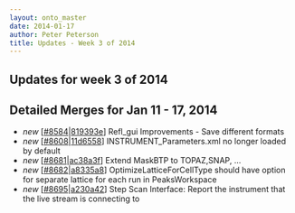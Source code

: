 ```yaml
---
layout: onto_master
date: 2014-01-17
author: Peter Peterson
title: Updates - Week 3 of 2014
---
```

Updates for week 3 of 2014
--------------------------

Detailed Merges for Jan 11 - 17, 2014
-------------------------------------
* *new* \[[#8584](http://trac.mantidproject.org/mantid/ticket/8584)|[819393e](https://github.com/mantidproject/mantid/commit/819393e861d5c21f29469330fcdc6d006c623a44)\] Refl_gui Improvements - Save different formats
* *new* \[[#8608](http://trac.mantidproject.org/mantid/ticket/8608)|[11d6558](https://github.com/mantidproject/mantid/commit/11d6558e1aab1cdb09d94ce312b549174c2ac2f7)\] INSTRUMENT_Parameters.xml no longer loaded by default
* *new* \[[#8681](http://trac.mantidproject.org/mantid/ticket/8681)|[ac38a3f](https://github.com/mantidproject/mantid/commit/ac38a3f70cfe283e9338778f15fb4ad1e76cf82e)\] Extend MaskBTP to TOPAZ,SNAP, ...
* *new* \[[#8682](http://trac.mantidproject.org/mantid/ticket/8682)|[a8335a8](https://github.com/mantidproject/mantid/commit/a8335a8115994b6b5d1e84b9a388d9886cdbeec7)\] OptimizeLatticeForCellType should have option for separate lattice for each run in PeaksWorkspace
* *new* \[[#8695](http://trac.mantidproject.org/mantid/ticket/8695)|[a230a42](https://github.com/mantidproject/mantid/commit/a230a42896641732278e7f23255a92b7d717a4b2)\] Step Scan Interface: Report the instrument that the live stream is connecting to

